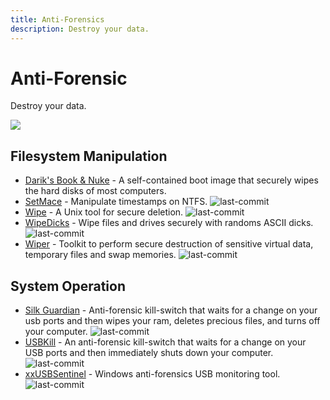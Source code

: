 ```yaml
---
title: Anti-Forensics
description: Destroy your data.
---
```


# Anti-Forensic

Destroy your data.

![](https://img.shields.io/badge/Tools%20%26%20Resources%20Available-8-757575?style=for-the-badge)



## Filesystem Manipulation 

* [Darik's Book & Nuke](https://sourceforge.net/projects/dban/) - A self-contained boot image that securely wipes the hard disks of most computers. 
* [SetMace](https://github.com/jschicht/SetMace) - Manipulate timestamps on NTFS. ![last-commit](https://img.shields.io/github/last-commit/jschicht/SetMace?style=flat)
* [Wipe](https://github.com/berke/wipe) - A Unix tool for secure deletion. ![last-commit](https://img.shields.io/github/last-commit/berke/wipe?style=flat)
* [WipeDicks](https://github.com/Drewsif/wipedicks) - Wipe files and drives securely with randoms ASCII dicks. ![last-commit](https://img.shields.io/github/last-commit/Drewsif/wipedicks?style=flat)
* [Wiper](https://github.com/r3nt0n/wiper) - Toolkit to perform secure destruction of sensitive virtual data, temporary files and swap memories. ![last-commit](https://img.shields.io/github/last-commit/r3nt0n/wiper?style=flat)


## System Operation

* [Silk Guardian](https://github.com/NateBrune/silk-guardian) - Anti-forensic kill-switch that waits for a change on your usb ports and then wipes your ram, deletes precious files, and turns off your computer. ![last-commit](https://img.shields.io/github/last-commit/NateBrune/silk-guardian?style=flat)
* [USBKill](https://github.com/hephaest0s/usbkill) - An anti-forensic kill-switch that waits for a change on your USB ports and then immediately shuts down your computer. ![last-commit](https://img.shields.io/github/last-commit/hephaest0s/usbkill?style=flat)
* [xxUSBSentinel](https://github.com/thereisnotime/xxUSBSentinel) - Windows anti-forensics USB monitoring tool. ![last-commit](https://img.shields.io/github/last-commit/thereisnotime/xxUSBSentinel?style=flat)